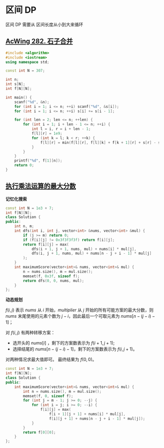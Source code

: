 # 区间 DP

区间 DP 需要从 区间长度从小到大来循环

## [AcWing 282. 石子合并](https://www.acwing.com/problem/content/284/)

```cpp
#include <algorithm>
#include <iostream>
using namespace std;

const int N = 307;

int n;
int s[N];
int f[N][N];

int main() {
    scanf("%d", &n);
    for (int i = 1; i <= n; ++i) scanf("%d", &s[i]);
    for (int i = 1; i <= n; ++i) s[i] += s[i - 1];

    for (int len = 2; len <= n; ++len) {
        for (int i = 1; i + len - 1 <= n; ++i) {
            int l = i, r = i + len - 1;
            f[l][r] = 1e9;
            for (int k = l; k < r; ++k) {
                f[l][r] = min(f[l][r], f[l][k] + f[k + 1][r] + s[r] - s[l - 1]);
            }
        }
    }
    printf("%d", f[1][n]);
    return 0;
}
```

## [执行乘法运算的最大分数](https://leetcode-cn.com/problems/maximum-score-from-performing-multiplication-operations/)

**记忆化搜索**

```cpp
const int N = 1e3 + 7;
int f[N][N];
class Solution {
public:
    int n, m;
    int dfs(int i, int j, vector<int> &nums, vector<int> &mul) {
        if (j >= m) return 0;
        if (f[i][j] != 0x3f3f3f3f) return f[i][j];
        return f[i][j] = max(
            dfs(i + 1, j + 1, nums, mul) + nums[i] * mul[j],
            dfs(i, j + 1, nums, mul) + nums[n - j + i - 1] * mul[j]
        );
    }
    int maximumScore(vector<int>& nums, vector<int>& mul) {
        n = nums.size(), m = mul.size();
        memset(f, 0x3f, sizeof f);
        return dfs(0, 0, nums, mul);
    }
};
```

**动态规划**

$f(i,j)$ 表示 $nums$ 从 $i$ 开始，$multiplier$ 从 $j$ 开始的所有可能方案的最大分数，则 $nums$ 末尾使用的元素个数为 $j-i$，因此最后一个可取元素为 $nums[n-(j-i)-1]$；

对 $f(i,j)$ 有两种转移方案：

- 选开头的 $nums[i]$ ，剩下的方案数表示为 $f(i+1,j+1)$;
- 选择结尾的 $nums[n-(j-i)-1]$，剩下的方案数表示为 $f(i,j+1)$。

对两种情况求最大值即可。
最终结果为 $f(0,0)$。

```cpp
const int N = 1e3 + 7;
int f[N][N];
class Solution {
public:
    int maximumScore(vector<int>& nums, vector<int>& mul) {
        int n = nums.size(), m = mul.size();
        memset(f, 0, sizeof f);
        for (int j = m - 1; j >= 0; --j) {
            for (int i = j; i >= 0; --i) {
                f[i][j] = max(
                    f[i + 1][j + 1] + nums[i] * mul[j],
                    f[i][j + 1] + nums[n - j + i - 1] * mul[j]);
            }
        }
        return f[0][0];
    }
};
```
